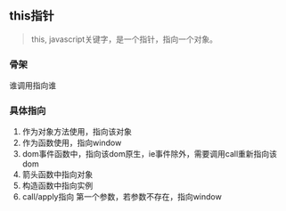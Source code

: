 ## this指针
> this, javascript关键字，是一个指针，指向一个对象。

### 骨架
谁调用指向谁

### 具体指向
1. 作为对象方法使用，指向该对象
2. 作为函数使用，指向window
3. dom事件函数中，指向该dom原生，ie事件除外，需要调用call重新指向该dom
4. 箭头函数中指向对象
5. 构造函数中指向实例
6. call/apply指向 第一个参数，若参数不存在，指向window
